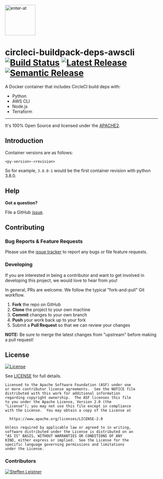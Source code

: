 <!--

  ** DO NOT EDIT THIS FILE
  **
  ** This file was automatically generated by the `build-harness`.
  ** 1) Make all changes to `README.yaml`
  ** 2) Run `make init` (you only need to do this once)
  ** 3) Run`make readme` to rebuild this file.
  **

  -->

[<img src="https://res.cloudinary.com/enter-at/image/upload/v1576145406/static/logo-svg.svg" alt="enter-at" width="100">][website]

# circleci-buildpack-deps-awscli [![Build Status](https://github.com/enter-at/circleci-buildpack-deps-awscli/workflows/Docker%20Lint/badge.svg)](https://github.com/enter-at/circleci-buildpack-deps-awscli/actions) [![Latest Release](https://img.shields.io/github/release/enter-at/circleci-buildpack-deps-awscli.svg)](https://github.com/enter-at/circleci-buildpack-deps-awscli/releases/latest) [![Semantic Release](https://img.shields.io/badge/%20%20%F0%9F%93%A6%F0%9F%9A%80-semantic--release-e10079.svg)](https://github.com/semantic-release/semantic-release)


A Docker container that includes CircleCI build deps with:
- Python
- AWS CLI
- Node.js
- Terraform


---


It's 100% Open Source and licensed under the [APACHE2](LICENSE).




## Introduction

Container versions are as follows:

```
<py-version>-<revision>
```

So for example, `3.8.0-1` would be the first container revision with python 3.8.0.











## Help

**Got a question?**

File a GitHub [issue](https://github.com/enter-at/circleci-buildpack-deps-awscli/issues).

## Contributing

### Bug Reports & Feature Requests

Please use the [issue tracker](https://github.com/enter-at/circleci-buildpack-deps-awscli/issues) to report any bugs or file feature requests.

### Developing

If you are interested in being a contributor and want to get involved in developing this project, we would love to hear from you!

In general, PRs are welcome. We follow the typical "fork-and-pull" Git workflow.

 1. **Fork** the repo on GitHub
 2. **Clone** the project to your own machine
 3. **Commit** changes to your own branch
 4. **Push** your work back up to your fork
 5. Submit a **Pull Request** so that we can review your changes

**NOTE:** Be sure to merge the latest changes from "upstream" before making a pull request!





## License

[![License](https://img.shields.io/badge/License-Apache%202.0-blue.svg)](https://opensource.org/licenses/Apache-2.0)

See [LICENSE](LICENSE) for full details.

    Licensed to the Apache Software Foundation (ASF) under one
    or more contributor license agreements.  See the NOTICE file
    distributed with this work for additional information
    regarding copyright ownership.  The ASF licenses this file
    to you under the Apache License, Version 2.0 (the
    "License"); you may not use this file except in compliance
    with the License.  You may obtain a copy of the License at

      https://www.apache.org/licenses/LICENSE-2.0

    Unless required by applicable law or agreed to in writing,
    software distributed under the License is distributed on an
    "AS IS" BASIS, WITHOUT WARRANTIES OR CONDITIONS OF ANY
    KIND, either express or implied.  See the License for the
    specific language governing permissions and limitations
    under the License.




### Contributors


[![Steffen Leistner][sleistner_avatar]][sleistner_homepage]


  [sleistner_homepage]: https://github.com/sleistner
  [sleistner_avatar]: https://res.cloudinary.com/enter-at/image/fetch/f_png,r_max,w_100,h_100,c_thumb/https://github.com/sleistner.png



  [website]: https://github.com/enter-at
